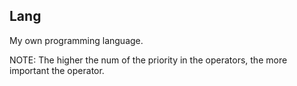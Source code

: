 ## Lang

My own programming language.

NOTE: The higher the num of the priority in the operators, the more important the operator.
